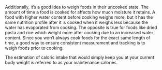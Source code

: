 
Additionally, it’s a good idea to weigh foods in their uncooked state. The amount of time a food is cooked for affects how much moisture it retains. A food with higher water content before cooking weighs more, but it has the same nutrition profile after it is cooked when it weighs less because the water has evaporated from cooking. The opposite is true for foods like dried pasta and rice which weight more after cooking due to an increased water content. Since you won’t always cook foods for the exact same length of time, a good way to ensure consistent measurement and tracking is to weigh foods prior to cooking.

The estimation of caloric intake that would simply keep you at your current body weight is referred to as your maintenance calories. 